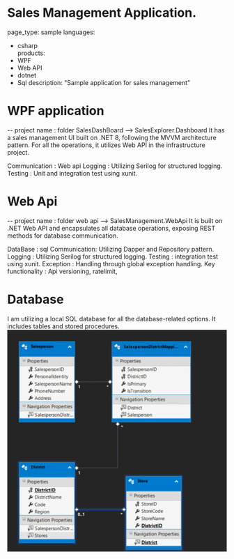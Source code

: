# Sales Management Application.
page_type: sample
languages:
- csharp  
products:
- WPF
- Web API  
- dotnet
- Sql
description: "Sample application for sales management"

# WPF application 

-- project name : folder SalesDashBoard --> SalesExplorer.Dashboard
It has a sales management UI built on .NET 8, following the MVVM architecture pattern. For all the operations, it utilizes Web API in the infrastructure project.

Communication : Web api
Logging : Utilizing Serilog for structured logging.
Testing : Unit and integration test using xunit.

# Web Api
-- project name : folder web api --> SalesManagement.WebApi
It is built on .NET Web API and encapsulates all database operations, exposing REST methods for database communication.

DataBase : sql
Communication: Utilizing Dapper and Repository pattern.
Logging : Utilizing Serilog for structured logging.
Testing : integration test using xunit.
Exception : Handling through global exception handling.
Key functionality : Api versioning, ratelimit,

# Database 
I am utilizing a local SQL database for all the database-related options. It includes tables and stored procedures.
![Alt text](DataBase-Model.png)